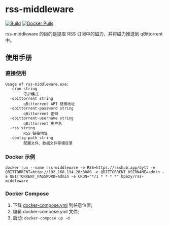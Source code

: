 # rss-middleware 
[![Build](https://github.com/Bpazy/rss-middleware/workflows/Build/badge.svg)](https://github.com/Bpazy/rss-middleware/actions?query=workflow%3ABuild)
[![Docker Pulls](https://img.shields.io/docker/pulls/bpazy/rss-middleware)](https://hub.docker.com/r/bpazy/rss-middleware)
  
rss-middleware 的目的是提取 RSS 订阅中的磁力，并将磁力推送到 qBittorrent 中。

## 使用手册
### 直接使用
```
Usage of rss-middleware.exe:
  -cron string
        守护模式
  -qbittorrent string
        qBittorrent API 链接地址
  -qbittorrent-password string
        qBittorrent 密码
  -qbittorrent-username string
        qBittorrent 用户名
  -rss string
        RSS 链接地址
  -config-path string
        配置文件、数据文件存储目录
```
### Docker 示例
```shell
docker run --name rss-middleware -e RSS=https://rsshub.app/dytt -e QBITTORRENT=http://192.168.194.20:8080 -e QBITTORRENT_USERNAME=admin -e QBITTORRENT_PASSWORD=admin -e CRON="*/1 * * * *" bpazy/rss-middleware
```

### Docker Compose
1. 下载 [docker-compose.yml](./docker-compose.yml) 到任意位置;
2. 编辑 docker-compose.yml 文件;
3. 启动: `docker-compose up -d`
